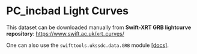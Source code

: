 # PC_incbad Light Curves
This dataset can be downloaded manually from **Swift-XRT GRB lightcurve repository**:  https://www.swift.ac.uk/xrt_curves/

One can also use the `swifttools.ukssdc.data.GRB` module [[docs]](https://www.swift.ac.uk/API/ukssdc/data/GRB.md).
